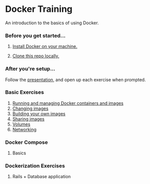 # Docker Training

An introduction to the basics of using Docker. 

### Before you get started...

1. [Install Docker on your machine.](https://docs.docker.com/engine/installation/)

2. [Clone this repo locally.](https://github.com/glejnhithi/docker-training)

### After you're setup...

Follow the [presentation](https://1drv.ms/p/s!AoPSUV0rpt0Ajz1yfx_QLRBjmeqi), and open up each exercise when prompted.

### Basic Exercises

1. [Running and managing Docker containers and images](https://github.com/glejnhithi/docker-training/blob/master/exercises/basic/1-running_containers/README.md)
2. [Changing images](https://github.com/glejnhithi/docker-training/blob/master/exercises/basic/2-changing_images/README.md)
3. [Building your own images](https://github.com/glejnhithi/docker-training/blob/master/exercises/basic/3-building_images/README.md)
4. [Sharing images](https://github.com/glejnhithi/docker-training/blob/master/exercises/basic/4-sharing_images/README.md)
5. [Volumes](https://github.com/glejnhithi/docker-training/blob/master/exercises/basic/5-volumes/README.md)
6. [Networking](https://github.com/glejnhithi/docker-training/blob/master/exercises/basic/6-networking/README.md)

### Docker Compose

1. Basics

### Dockerization Exercises

1. Rails + Database application
